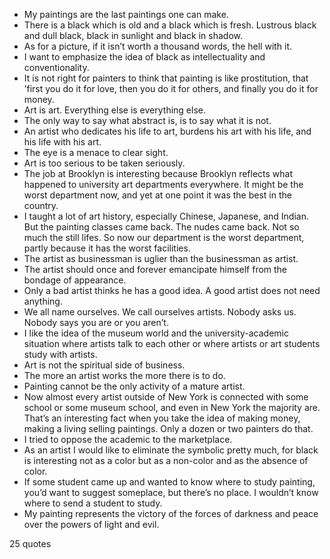  - My paintings are the last paintings one can make.
 - There is a black which is old and a black which is fresh. Lustrous black and dull black, black in sunlight and black in shadow.
 - As for a picture, if it isn’t worth a thousand words, the hell with it.
 - I want to emphasize the idea of black as intellectuality and conventionality.
 - It is not right for painters to think that painting is like prostitution, that ’first you do it for love, then you do it for others, and finally you do it for money.
 - Art is art. Everything else is everything else.
 - The only way to say what abstract is, is to say what it is not.
 - An artist who dedicates his life to art, burdens his art with his life, and his life with his art.
 - The eye is a menace to clear sight.
 - Art is too serious to be taken seriously.
 - The job at Brooklyn is interesting because Brooklyn reflects what happened to university art departments everywhere. It might be the worst department now, and yet at one point it was the best in the country.
 - I taught a lot of art history, especially Chinese, Japanese, and Indian. But the painting classes came back. The nudes came back. Not so much the still lifes. So now our department is the worst department, partly because it has the worst facilities.
 - The artist as businessman is uglier than the businessman as artist.
 - The artist should once and forever emancipate himself from the bondage of appearance.
 - Only a bad artist thinks he has a good idea. A good artist does not need anything.
 - We all name ourselves. We call ourselves artists. Nobody asks us. Nobody says you are or you aren’t.
 - I like the idea of the museum world and the university-academic situation where artists talk to each other or where artists or art students study with artists.
 - Art is not the spiritual side of business.
 - The more an artist works the more there is to do.
 - Painting cannot be the only activity of a mature artist.
 - Now almost every artist outside of New York is connected with some school or some museum school, and even in New York the majority are. That’s an interesting fact when you take the idea of making money, making a living selling paintings. Only a dozen or two painters do that.
 - I tried to oppose the academic to the marketplace.
 - As an artist I would like to eliminate the symbolic pretty much, for black is interesting not as a color but as a non-color and as the absence of color.
 - If some student came up and wanted to know where to study painting, you’d want to suggest someplace, but there’s no place. I wouldn’t know where to send a student to study.
 - My painting represents the victory of the forces of darkness and peace over the powers of light and evil.

25 quotes